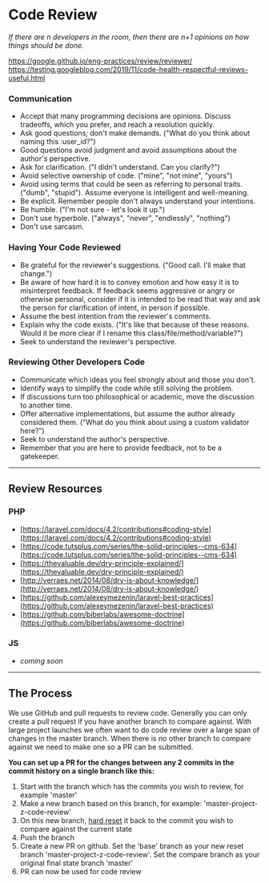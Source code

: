 # Code Review

_If there are n developers in the room, then there are n+1 opinions on how things should be done._

https://google.github.io/eng-practices/review/reviewer/  
https://testing.googleblog.com/2019/11/code-health-respectful-reviews-useful.html

### Communication

- Accept that many programming decisions are opinions. Discuss tradeoffs, which you prefer, and reach a resolution quickly.
- Ask good questions; don't make demands. ("What do you think about naming this :user_id?")
- Good questions avoid judgment and avoid assumptions about the author's perspective.
- Ask for clarification. ("I didn't understand. Can you clarify?")
- Avoid selective ownership of code. ("mine", "not mine", "yours")
- Avoid using terms that could be seen as referring to personal traits. ("dumb", "stupid"). Assume everyone is intelligent and well-meaning.
- Be explicit. Remember people don't always understand your intentions.
- Be humble. ("I'm not sure - let's look it up.")
- Don't use hyperbole. ("always", "never", "endlessly", "nothing")
- Don't use sarcasm.

### Having Your Code Reviewed

- Be grateful for the reviewer's suggestions. ("Good call. I'll make that change.")
- Be aware of how hard it is to convey emotion and how easy it is to misinterpret feedback. If feedback seems aggressive or angry or otherwise personal, consider if it is intended to be read that way and ask the person for clarification of intent, in person if possible.
- Assume the best intention from the reviewer's comments.
- Explain why the code exists. ("It's like that because of these reasons. Would it be more clear if I rename this class/file/method/variable?")
- Seek to understand the reviewer's perspective.

### Reviewing Other Developers Code

- Communicate which ideas you feel strongly about and those you don't.
- Identify ways to simplify the code while still solving the problem.
- If discussions turn too philosophical or academic, move the discussion to another time.
- Offer alternative implementations, but assume the author already considered them. ("What do you think about using a custom validator here?")
- Seek to understand the author's perspective.
- Remember that you are here to provide feedback, not to be a gatekeeper.

---

## Review Resources

### PHP
- [https://laravel.com/docs/4.2/contributions#coding-style](https://laravel.com/docs/4.2/contributions#coding-style)
- [https://code.tutsplus.com/series/the-solid-principles--cms-634](https://code.tutsplus.com/series/the-solid-principles--cms-634)
- [https://thevaluable.dev/dry-principle-explained/](https://thevaluable.dev/dry-principle-explained/)
- [http://verraes.net/2014/08/dry-is-about-knowledge/](http://verraes.net/2014/08/dry-is-about-knowledge/)
- [https://github.com/alexeymezenin/laravel-best-practices](https://github.com/alexeymezenin/laravel-best-practices)
- [https://github.com/biberlabs/awesome-doctrine](https://github.com/biberlabs/awesome-doctrine)


### JS
- _coming soon_

---

## The Process

We use GitHub and pull requests to review code. Generally you can only create a pull request if you have another branch
to compare against. With large project launches we often want to do code review over a large span of changes in the 
master branch. When there is no other branch to compare against we need to make one so a PR can be submitted.  

**You can set up a PR for the changes between any 2 commits in the commit history on a single branch like this:**
1. Start with the branch which has the commits you wish to review, for example 'master'
1. Make a new branch based on this branch, for example: 'master-project-z-code-review'
1. On this new branch, 
   [hard reset](https://stackoverflow.com/questions/9529078/how-do-i-use-git-reset-hard-head-to-revert-to-a-previous-commit/9530204) 
   it back to the commit you wish to compare against the current state
1. Push the branch
1. Create a new PR on github. Set the 'base' branch as your new reset branch 'master-project-z-code-review'. Set the compare branch as your original final state branch 'master'
1. PR can now be used for code review